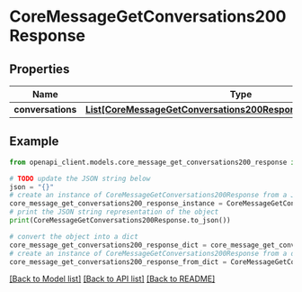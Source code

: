 # CoreMessageGetConversations200Response


## Properties

Name | Type | Description | Notes
------------ | ------------- | ------------- | -------------
**conversations** | [**List[CoreMessageGetConversations200ResponseConversationsInner]**](CoreMessageGetConversations200ResponseConversationsInner.md) |  | 

## Example

```python
from openapi_client.models.core_message_get_conversations200_response import CoreMessageGetConversations200Response

# TODO update the JSON string below
json = "{}"
# create an instance of CoreMessageGetConversations200Response from a JSON string
core_message_get_conversations200_response_instance = CoreMessageGetConversations200Response.from_json(json)
# print the JSON string representation of the object
print(CoreMessageGetConversations200Response.to_json())

# convert the object into a dict
core_message_get_conversations200_response_dict = core_message_get_conversations200_response_instance.to_dict()
# create an instance of CoreMessageGetConversations200Response from a dict
core_message_get_conversations200_response_from_dict = CoreMessageGetConversations200Response.from_dict(core_message_get_conversations200_response_dict)
```
[[Back to Model list]](../README.md#documentation-for-models) [[Back to API list]](../README.md#documentation-for-api-endpoints) [[Back to README]](../README.md)


